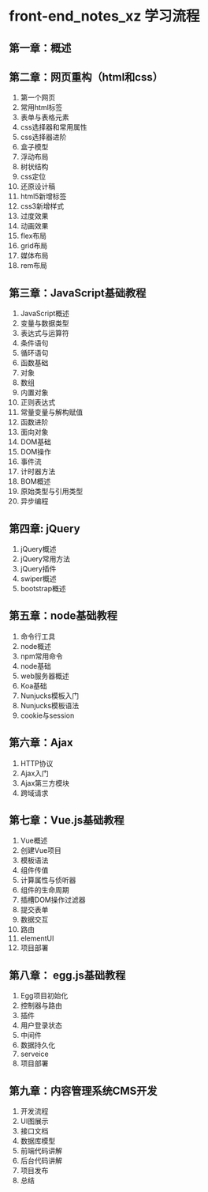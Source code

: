 # front-end_notes_xz 学习流程

## 第一章：概述

## 第二章：网页重构（html和css）

1. 第一个网页
2. 常用html标签
3. 表单与表格元素
4. css选择器和常用属性
5. css选择器进阶
6. 盒子模型
7. 浮动布局
8. 树状结构
9. css定位
10. 还原设计稿
11. html5新增标签
12. css3新增样式
13. 过度效果
14. 动画效果
15. flex布局
16. grid布局
17. 媒体布局
18. rem布局

## 第三章：JavaScript基础教程

1. JavaScript概述
2. 变量与数据类型
3. 表达式与运算符
4. 条件语句
5. 循环语句
6. 函数基础
7. 对象
8. 数组
9. 内置对象
10. 正则表达式
11. 常量变量与解构赋值
12. 函数进阶
13. 面向对象
14. DOM基础
15. DOM操作
16. 事件流
17. 计时器方法
18. BOM概述
19. 原始类型与引用类型
20. 异步编程

## 第四章: jQuery

1. jQuery概述
2. jQuery常用方法
3. jQuery插件
4. swiper概述
5. bootstrap概述

## 第五章：node基础教程

1. 命令行工具
2. node概述
3. npm常用命令
4. node基础
5. web服务器概述
6. Koa基础
7. Nunjucks模板入门
8. Nunjucks模板语法
9. cookie与session

## 第六章：Ajax

1. HTTP协议
2. Ajax入门
3. Ajax第三方模块
4. 跨域请求

## 第七章：Vue.js基础教程

1. Vue概述
2. 创建Vue项目
3. 模板语法
4. 组件传值
5. 计算属性与侦听器
6. 组件的生命周期
7. 插槽DOM操作过滤器
8. 提交表单
9. 数据交互
10. 路由
11. elementUI
12. 项目部署

## 第八章： egg.js基础教程

1. Egg项目初始化
2. 控制器与路由
3. 插件
4. 用户登录状态
5. 中间件
6. 数据持久化
7. serveice
8. 项目部署

## 第九章：内容管理系统CMS开发

1. 开发流程
2. UI图展示
3. 接口文档
4. 数据库模型
5. 前端代码讲解
6. 后台代码讲解
7. 项目发布
8. 总结




